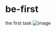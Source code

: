 # be-first
the first task
![image](https://user-images.githubusercontent.com/115963958/197430097-8c2feb3d-8357-4089-83b1-682572a41bad.png)

